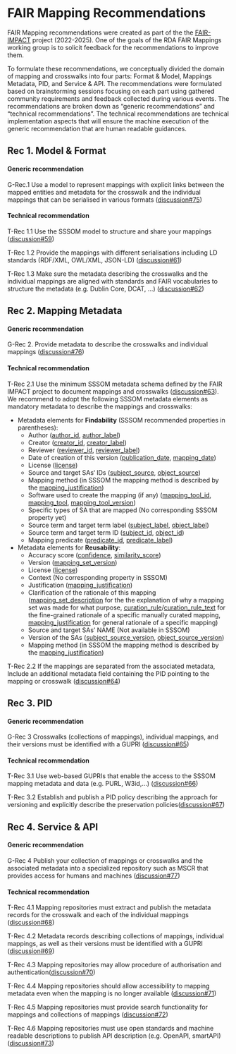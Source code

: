# FAIR Mapping Recommendations

FAIR Mapping recommendations were created as part of the the [FAIR-IMPACT](https://fair-impact.eu/) project (2022-2025). One of the goals of the RDA FAIR Mappings working group is to solicit feedback for the recommendations to improve them.

To formulate these recommendations, we conceptually divided the domain of mapping and crosswalks into four parts:  Format & Model, Mappings Metadata, PID, and Service & API. The recommendations were formulated based on brainstorming sessions focusing on each part using gathered community requirements and feedback collected during various events. The recommendations are broken down as “generic recommendations” and “technical recommendations”. The technical recommendations are technical implementation aspects that will ensure the machine execution of the generic recommendation that are human readable guidances.

## Rec 1. Model & Format 

#### Generic recommendation

G-Rec.1 Use a model to represent mappings with explicit links between the mapped entities and metadata for the crosswalk and the individual mappings that can be serialised in various formats ([discussion#75](https://github.com/mapping-commons/rda-fair-mappings/discussions/75))

#### Technical recommendation

T-Rec 1.1 Use the SSSOM model to structure and share your mappings ([discussion#59](https://github.com/mapping-commons/rda-fair-mappings/discussions/59))

T-Rec 1.2 Provide the mappings with different serialisations including LD standards (RDF/XML, OWL/XML, JSON-LD) ([discussion#61](https://github.com/mapping-commons/rda-fair-mappings/discussions/61))

T-Rec 1.3 Make sure the metadata describing the crosswalks and the individual mappings are aligned with standards and FAIR vocabularies to structure the metadata (e.g. Dublin Core, DCAT, …) ([discussion#62](https://github.com/mapping-commons/rda-fair-mappings/discussions/62))

## Rec 2. Mapping Metadata 

#### Generic recommendation

G-Rec 2. Provide metadata to describe the crosswalks and individual mappings ([discussion#76](https://github.com/mapping-commons/rda-fair-mappings/discussions/76))

#### Technical recommendation

T-Rec 2.1 Use the minimum SSSOM metadata schema defined by the FAIR IMPACT project to document mappings and crosswalks ([discussion#63](https://github.com/mapping-commons/rda-fair-mappings/discussions/63)). We recommend to adopt the following SSSOM metadata elements as mandatory metadata to describe the mappings and crosswalks:

- Metadata elements for **Findability** (SSSOM recommended properties in parentheses):
   - Author ([author_id](https://mapping-commons.github.io/sssom/author_id/), [author_label](https://mapping-commons.github.io/sssom/author_label/))
   - Creator ([creator_id](https://mapping-commons.github.io/sssom/creator_id/), [creator_label](https://mapping-commons.github.io/sssom/creator_label/))
   - Reviewer ([reviewer_id](https://mapping-commons.github.io/sssom/reviewer_id/), [reviewer_label](https://mapping-commons.github.io/sssom/reviewer_label/))
   - Date of creation of this version ([publication_date](https://mapping-commons.github.io/sssom/publication_date/), [mapping_date](https://mapping-commons.github.io/sssom/mapping_date/))
   - License ([license](https://mapping-commons.github.io/sssom/license/))
   - Source and target SAs‘ IDs ([subject_source](https://mapping-commons.github.io/sssom/subject_source/), [object_source](https://mapping-commons.github.io/sssom/object_source/))
   - Mapping method  (in SSSOM the mapping method is described by the [mapping_justification](https://mapping-commons.github.io/sssom/mapping_justification/))
   - Software used to create the mapping (if any) ([mapping_tool_id](https://mapping-commons.github.io/sssom/mapping_tool_id/), [mapping_tool](https://mapping-commons.github.io/sssom/mapping_tool/), [mapping_tool_version](https://mapping-commons.github.io/sssom/mapping_tool_version/))
   - Specific types of SA that are mapped (No corresponding SSSOM property yet)
   - Source term and target term label ([subject_label](https://mapping-commons.github.io/sssom/subject_label/), [object_label](https://mapping-commons.github.io/sssom/object_label/))
   - Source term and target term ID ([subject_id](https://mapping-commons.github.io/sssom/subject_id/), [object_id](https://mapping-commons.github.io/sssom/subject_id/))
   - Mapping predicate ([predicate_id](https://mapping-commons.github.io/sssom/predicate_id/), [predicate_label](https://mapping-commons.github.io/sssom/predicate_label/))
- Metadata elements for **Reusability**:
   - Accuracy score ([confidence](https://mapping-commons.github.io/sssom/confidence/), [similarity_score](https://mapping-commons.github.io/sssom/similarity_score/))
   - Version ([mapping_set_version](https://mapping-commons.github.io/sssom/mapping_set_version/))
   - License ([license](https://mapping-commons.github.io/sssom/license/))
   - Context (No corresponding property in SSSOM)
   - Justification ([mapping_justification](https://mapping-commons.github.io/sssom/mapping_justification/))
   - Clarification of the rationale of this mapping ([mapping_set_description](https://mapping-commons.github.io/sssom/mapping_set_description/) for the the explanation of why a mapping set was made for what purpose, [curation_rule](https://mapping-commons.github.io/sssom/curation_rule/)/[curation_rule_text](https://mapping-commons.github.io/sssom/curation_rule_text/) for the fine-grained rationale of a specific manually curated mapping, [mapping_justification](https://mapping-commons.github.io/sssom/mapping-justifications/) for general rationale of a specific mapping)
   - Source and target SAs’ NAME (Not available in SSSOM)
   - Version of the SAs ([subject_source_version](https://mapping-commons.github.io/sssom/subject_source_version/), [object_source_version](https://mapping-commons.github.io/sssom/object_source_version/))
   - Mapping method (in SSSOM the mapping method is described by the [mapping_justification](https://mapping-commons.github.io/sssom/mapping_justification/))

T-Rec 2.2 If the mappings are separated from the associated metadata, Include an additional metadata field containing the PID pointing to the mapping or crosswalk ([discussion#64](https://github.com/mapping-commons/rda-fair-mappings/discussions/64))

## Rec 3. PID

#### Generic recommendation

G-Rec 3 Crosswalks (collections of mappings), individual mappings, and their versions must be identified with a GUPRI ([discussion#65](https://github.com/mapping-commons/rda-fair-mappings/discussions/65))

#### Technical recommendation

T-Rec 3.1 Use web-based GUPRIs that enable the access to the SSSOM mapping metadata and data (e.g. PURL, W3id,...) ([discussion#66](https://github.com/mapping-commons/rda-fair-mappings/discussions/66)) 


T-Rec 3.2 Establish and publish a PID policy describing the approach for versioning and explicitly describe the preservation policies([discussion#67](https://github.com/mapping-commons/rda-fair-mappings/discussions/67)) 

## Rec 4. Service & API

#### Generic recommendation

G-Rec 4 Publish your collection of mappings or crosswalks and the associated metadata into a specialized repository such as MSCR that provides access for humans and machines ([discussion#77](https://github.com/mapping-commons/rda-fair-mappings/discussions/77))

#### Technical recommendation

T-Rec 4.1 Mapping repositories must extract and publish the metadata records for the crosswalk and each of the individual mappings ([discussion#68](https://github.com/mapping-commons/rda-fair-mappings/discussions/68)) 

T-Rec 4.2 Metadata records describing collections of mappings, individual mappings, as well as their versions must be identified with a GUPRI ([discussion#69](https://github.com/mapping-commons/rda-fair-mappings/discussions/69)) 

T-Rec 4.3 Mapping repositories may allow procedure of authorisation and authentication([discussion#70](https://github.com/mapping-commons/rda-fair-mappings/discussions/70)) 

T-Rec 4.4 Mapping repositories should allow accessibility to mapping metadata even when the mapping is no longer available ([discussion#71](https://github.com/mapping-commons/rda-fair-mappings/discussions/71)) 

T-Rec 4.5 Mapping repositories must provide search functionality  for mappings and collections of mappings ([discussion#72](https://github.com/mapping-commons/rda-fair-mappings/discussions/72)) 

T-Rec 4.6 Mapping repositories must use open standards and machine readable descriptions to publish API description (e.g. OpenAPI, smartAPI) ([discussion#73](https://github.com/mapping-commons/rda-fair-mappings/discussions/73)) 
